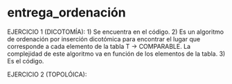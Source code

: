 # entrega_ordenación

EJERCICIO 1 (DICOTOMÍA): 
			1) Se encuentra en el código.
			2) Es un algoritmo de ordenación por inserción dicotómica para encontrar el lugar que corresponde a cada elemento de la 
			tabla T -> COMPARABLE. La complejidad de este algoritmo va en función de los elementos de la tabla.
			3) Es el código.

EJERCICIO 2 (TOPOLÓICA): 
 

